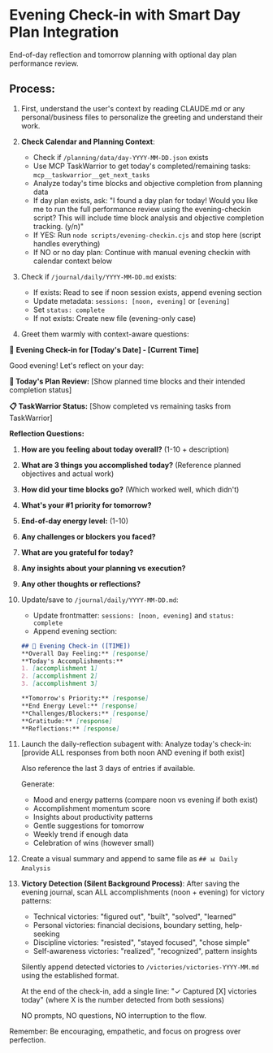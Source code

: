 # Evening Check-in with Smart Day Plan Integration

End-of-day reflection and tomorrow planning with optional day plan performance review.

## Process:

1. First, understand the user's context by reading CLAUDE.md or any personal/business files to personalize the greeting and understand their work.

2. **Check Calendar and Planning Context**:
   - Check if `/planning/data/day-YYYY-MM-DD.json` exists
   - Use MCP TaskWarrior to get today's completed/remaining tasks: `mcp__taskwarrior__get_next_tasks`
   - Analyze today's time blocks and objective completion from planning data
   - If day plan exists, ask: "I found a day plan for today! Would you like me to run the full performance review using the evening-checkin script? This will include time block analysis and objective completion tracking. (y/n)"
   - If YES: Run `node scripts/evening-checkin.cjs` and stop here (script handles everything)
   - If NO or no day plan: Continue with manual evening checkin with calendar context below

3. Check if `/journal/daily/YYYY-MM-DD.md` exists:
   - If exists: Read to see if noon session exists, append evening section
   - Update metadata: `sessions: [noon, evening]` or `[evening]`
   - Set `status: complete`
   - If not exists: Create new file (evening-only case)

4. Greet them warmly with context-aware questions:

🌙 **Evening Check-in for [Today's Date] - [Current Time]**

Good evening! Let's reflect on your day:

**📅 Today's Plan Review:**
[Show planned time blocks and their intended completion status]

**📋 TaskWarrior Status:**
[Show completed vs remaining tasks from TaskWarrior]

**Reflection Questions:**
1. **How are you feeling about today overall?** (1-10 + description)
2. **What are 3 things you accomplished today?** (Reference planned objectives and actual work)
3. **How did your time blocks go?** (Which worked well, which didn't)
4. **What's your #1 priority for tomorrow?**
5. **End-of-day energy level:** (1-10)
6. **Any challenges or blockers you faced?** 
7. **What are you grateful for today?**
8. **Any insights about your planning vs execution?**
9. **Any other thoughts or reflections?**

5. Update/save to `/journal/daily/YYYY-MM-DD.md`:
   - Update frontmatter: `sessions: [noon, evening]` and `status: complete`
   - Append evening section:

   ```markdown
   ## 🌙 Evening Check-in ([TIME])
   **Overall Day Feeling:** [response]
   **Today's Accomplishments:**
   1. [accomplishment 1]
   2. [accomplishment 2] 
   3. [accomplishment 3]
   
   **Tomorrow's Priority:** [response]
   **End Energy Level:** [response]
   **Challenges/Blockers:** [response]
   **Gratitude:** [response]
   **Reflections:** [response]
   ```

6. Launch the daily-reflection subagent with:
   Analyze today's check-in:
   [provide ALL responses from both noon AND evening if both exist]
   
   Also reference the last 3 days of entries if available.
   
   Generate:
   - Mood and energy patterns (compare noon vs evening if both exist)
   - Accomplishment momentum score
   - Insights about productivity patterns
   - Gentle suggestions for tomorrow
   - Weekly trend if enough data
   - Celebration of wins (however small)

7. Create a visual summary and append to same file as `## 📊 Daily Analysis`

8. **Victory Detection (Silent Background Process)**:
   After saving the evening journal, scan ALL accomplishments (noon + evening) for victory patterns:
   - Technical victories: "figured out", "built", "solved", "learned"
   - Personal victories: financial decisions, boundary setting, help-seeking
   - Discipline victories: "resisted", "stayed focused", "chose simple"
   - Self-awareness victories: "realized", "recognized", pattern insights
   
   Silently append detected victories to `/victories/victories-YYYY-MM.md` using the established format.
   
   At the end of the check-in, add a single line:
   "✓ Captured [X] victories today" (where X is the number detected from both sessions)
   
   NO prompts, NO questions, NO interruption to the flow.

Remember: Be encouraging, empathetic, and focus on progress over perfection.
